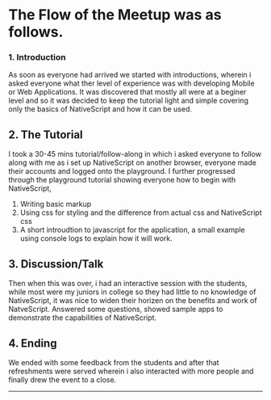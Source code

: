 # The Flow of the Meetup was as follows.

### 1. Introduction
As soon as everyone had arrived we started with introductions, wherein i asked everyone what ther level of experience was with developing Mobile or Web Applications.
It was discovered that mostly all were at a beginer level and so it was decided to keep the tutorial light and simple covering only the basics of NativeScript and how it can be used.

## 2. The Tutorial
I took a 30-45 mins tutorial/follow-along in which i asked everyone to follow along with me as i set up NativeScript on another browser, everyone made their accounts and logged onto the playground.
I further progressed through the playground tutorial showing everyone how to begin with NativeScript,
1. Writing basic markup
2. Using css for styling and the difference from actual css and NativeScript css
3. A short introudtion to javascript for the application, a small example using console logs to explain how it will work.

## 3. Discussion/Talk
Then when this was over, i had an interactive session with the students, while most were my juniors in college so they had little to no knowledge of NativeScript, it was nice to widen their horizen on the benefits and work of NatveScript.
Answered some questions, showed sample apps to demonstrate the capabilities of NativeScript.

## 4. Ending
We ended with some feedback from the students and after that refreshments were served wherein i also interacted with more people and finally drew the event to a close.

<hr>
